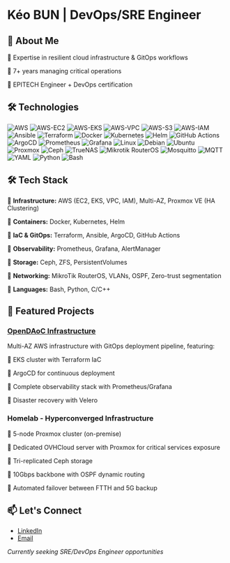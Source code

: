 # Kéo BUN | DevOps/SRE Engineer

## 👋 About Me
🔹 Expertise in resilient cloud infrastructure & GitOps workflows

🔹 7+ years managing critical operations

🔹 EPITECH Engineer + DevOps certification

## 🛠️ Technologies
![AWS](https://custom-icon-badges.demolab.com/badge/AWS-%23FF9900.svg?logo=aws&logoColor=white)
![AWS-EC2](https://custom-icon-badges.demolab.com/badge/EC2-%23FF9900.svg?logo=aws&logoColor=white)
![AWS-EKS](https://custom-icon-badges.demolab.com/badge/EKS-%23FF9900.svg?logo=aws&logoColor=white)
![AWS-VPC](https://custom-icon-badges.demolab.com/badge/VPC-8A2BE2.svg?logo=aws&logoColor=white)
![AWS-S3](https://custom-icon-badges.demolab.com/badge/S3-569A31.svg?logo=aws&logoColor=white)
![AWS-IAM](https://custom-icon-badges.demolab.com/badge/IAM-%23D90007.svg?logo=aws&logoColor=white)
![Ansible](https://img.shields.io/badge/-Ansible-%231A1918?style=flat&logo=ansible&logoColor=white)
![Terraform](https://img.shields.io/badge/-Terraform-844FBA?style=flat&logo=terraform&logoColor=white)
![Docker](https://img.shields.io/badge/-Docker-2496ED?style=flat&logo=docker&logoColor=white)
![Kubernetes](https://img.shields.io/badge/-Kubernetes-326CE5?style=flat&logo=kubernetes&logoColor=white)
![Helm](https://img.shields.io/badge/-Helm-0F1689?style=flat&logo=helm&logoColor=white)
![GitHub Actions](https://img.shields.io/badge/-GitHub_Actions-2088FF?style=flat&logo=githubactions&logoColor=white)
![ArgoCD](https://img.shields.io/badge/-ArgoCD-EF7B4D?style=flat&logo=argo&logoColor=white)
![Prometheus](https://img.shields.io/badge/-Prometheus-E6522C?style=flat&logo=prometheus&logoColor=white)
![Grafana](https://img.shields.io/badge/-Grafana-F46800?style=flat&logo=grafana&logoColor=white)
![Linux](https://img.shields.io/badge/-Linux-FCC624?style=flat&logo=linux&logoColor=white)
![Debian](https://img.shields.io/badge/-Debian-A81D33?style=flat&logo=debian&logoColor=white)
![Ubuntu](https://img.shields.io/badge/-Ubuntu-E95420?style=flat&logo=ubuntu&logoColor=white)
![Proxmox](https://img.shields.io/badge/-Proxmox-E57000?style=flat&logo=proxmox&logoColor=white)
![Ceph](https://img.shields.io/badge/-Ceph-EF5C55?style=flat&logo=ceph&logoColor=white)
![TrueNAS](https://img.shields.io/badge/-TrueNAS-0095D5?style=flat&logo=truenas&logoColor=white)
![Mikrotik RouterOS](https://img.shields.io/badge/-Mikrotik_RouterOS-293239?style=flat&logo=mikrotik&logoColor=white)
![Mosquitto](https://img.shields.io/badge/-Mosquitto-3C5280?style=flat&logo=eclipsemosquitto&logoColor=white)
![MQTT](https://img.shields.io/badge/-MQTT-660066?style=flat&logo=mqtt&logoColor=white)
![YAML](https://img.shields.io/badge/YAML-CB171E?logo=yaml&logoColor=fff)
![Python](https://img.shields.io/badge/Python-3776AB?logo=python&logoColor=fff)
![Bash](https://img.shields.io/badge/Bash-4EAA25?logo=gnubash&logoColor=fff)

## 🛠️ Tech Stack
🔹 **Infrastructure:** AWS (EC2, EKS, VPC, IAM), Multi-AZ, Proxmox VE (HA Clustering)

🔹 **Containers:** Docker, Kubernetes, Helm

🔹 **IaC & GitOps:** Terraform, Ansible, ArgoCD, GitHub Actions

🔹 **Observability:** Prometheus, Grafana, AlertManager

🔹 **Storage:** Ceph, ZFS, PersistentVolumes

🔹 **Networking:** MikroTik RouterOS, VLANs, OSPF, Zero-trust segmentation

🔹 **Languages:** Bash, Python, C/C++

## 🚀 Featured Projects

### [OpenDAoC Infrastructure](https://github.com/gz-42/devops-opendaoc)
Multi-AZ AWS infrastructure with GitOps deployment pipeline, featuring:

🔹 EKS cluster with Terraform IaC

🔹 ArgoCD for continuous deployment

🔹 Complete observability stack with Prometheus/Grafana

🔹 Disaster recovery with Velero

### Homelab - Hyperconverged Infrastructure
🔹 5-node Proxmox cluster (on-premise)

🔹 Dedicated OVHCloud server with Proxmox for critical services exposure

🔹 Tri-replicated Ceph storage

🔹 10Gbps backbone with OSPF dynamic routing

🔹 Automated failover between FTTH and 5G backup

## 📫 Let's Connect
- [LinkedIn](https://www.linkedin.com/in/keobun/)
- [Email](mailto:keo.khemara.bun@gmail.com)

*Currently seeking SRE/DevOps Engineer opportunities*

